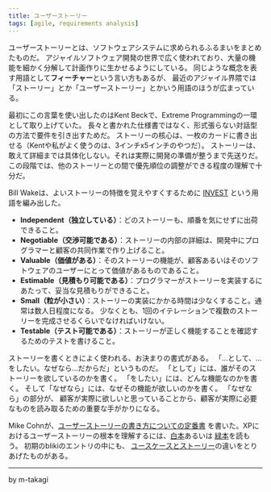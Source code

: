 ```yaml
---
title: ユーザーストーリー
tags: [agile, requirements analysis]
---
```


ユーザーストーリーとは、ソフトウェアシステムに求められるふるまいをまとめたものだ。
アジャイルソフトウェア開発の世界で広く使われており、大量の機能を細かく分解して計画作りに生かせるようにしている。
同じような概念を表す用語として**フィーチャー**という言い方もあるが、
最近のアジャイル界隈では「ストーリー」とか「ユーザーストーリー」とかいう用語のほうが広まっている。

最初にこの言葉を使い出したのはKent Beckで、Extreme Programmingの一環として取り上げていた。
長々と書かれた仕様書ではなく、形式張らない対話型の方法で要件を引き出すためだ。
ストーリーの核心は、一枚のカードに書き出せる（Kentや私がよく使うのは、3インチx5インチのやつだ）。
ストーリーは、敢えて詳細までは具体化しない。それは実際に開発の準備が整うまで先送りだ。
この段階では、他のストーリーとの間で優先順位の調整ができる程度の理解で十分だ。

Bill Wakeは、よいストーリーの特徴を覚えやすくするために
[INVEST](http://xp123.com/articles/invest-in-good-stories-and-smart-tasks/)
という用語を編み出した。

 * **Independent（独立している）**：どのストーリーも、順番を気にせずに出荷できること。
 * **Negotiable（交渉可能である）**：ストーリーの内部の詳細は、開発中にプログラマーと顧客の共同作業で作り上げること。
 * **Valuable（価値がある）**：そのストーリーの機能が、顧客あるいはそのソフトウェアのユーザーにとって価値があるものであること。
 * **Estimable（見積もり可能である）**：プログラマーがストーリーを実装するにあたって、妥当な見積もりができること。
 * **Small（粒が小さい）**：ストーリーの実装にかかる時間は少なくすること。通常は数人日程度になる。
 少なくとも、1回のイテレーションで複数のストーリーを完成させるくらいでなければいけない。
 * **Testable（テスト可能である）**：ストーリーが正しく機能することを確認するためのテストを書けること。

ストーリーを書くときによく使われる、お決まりの書式がある。
「...として、...をしたい。なぜなら...だからだ」というものだ。
「として」には、誰がそのストーリーを欲しているのかを書く。
「をしたい」には、どんな機能なのかを書く。
そして「なぜなら」には、なぜその機能が欲しいのかを書く。
「なぜなら」の部分が、
顧客が実際に欲しいと思っていることから、顧客が実際に必要なものを読み取るための重要な手がかりになる。

Mike Cohnが、[ユーザーストーリーの書き方についての定番書](http://www.amazon.com/gp/product/0321205685)
を書いた。XPにおけるユーザーストーリーの根本を理解するには、[白本](http://www.amazon.com/gp/product/0321278658)あるいは
[緑本](https://martinfowler.com/books/pxp.html)を読もう。
初期のblikiのエントリの中にも、
[ユースケースとストーリー](/UseCasesAndStories)の違いをとりあげたものがある。

----

by m-takagi
